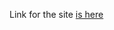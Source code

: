 Link for the site 
<a href = "https://vatsal-01000111.github.io/Impact/views/index.html"> is here </a>